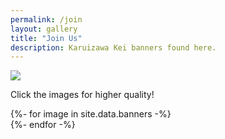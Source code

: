 ```yaml
---
permalink: /join
layout: gallery
title: "Join Us"
description: Karuizawa Kei banners found here.
---
```

<section class="mainContent join-page">
    <div class="col text-center justify-content-center">
        <a href="https://discord.com/invite/R38FNs6">
            <img class="discord" src="{{ site.url }}/assets/images/notkei/f5uq0NV_1.png">
        </a>
        <p class="join-page">Click the images for higher quality!</p>
    </div>
    <div id="content" class="container-fluid">
        <div class="images-container">
            <div class="grid row center-block">
            {%- for image in site.data.banners -%}
                <div class="col-sm-6 grid-item">
                    <div class="shadow mr-2 mb-2 rounded paperImage">
                        <a data-fancybox="gallery" data-caption="<a target='_blank' href='{{ site.baseurl }}/assets/images/gallery/{{ image.path }}'>Full Image</a>" href="{{ site.baseurl }}/assets/images/gallery/{{ image.path }}{{ image.name }}">
                            <img class="pic lazyload" data-src="{{ site.baseurl }}/assets/images/gallery/thumbnails/{{ image.path }}{{ image.name | replace: ".png", ".jpg" }}">
                        </a>
                    </div>
                </div>
            {%- endfor -%}
            </div>
        </div>
    </div>
</section>